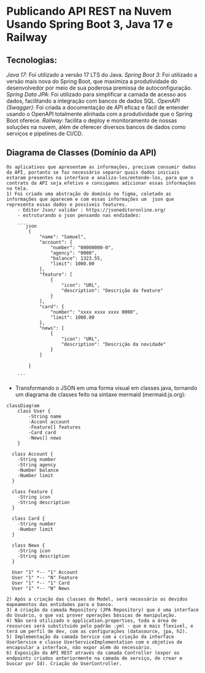 
# Publicando API REST na Nuvem Usando Spring Boot 3, Java 17 e Railway

## Tecnologias:
*Java 17*: Foi utilizado a versão 17 LTS do Java.
*Spring Boot 3*: Foi utilizado a versão mais nova do Spring Boot, que maximiza a produtividade do desenvolvedor por meio de sua poderosa premissa de autoconfiguração.
*Spring Data JPA*: Foi utilizado para simplificar a camada de acesso aos dados, facilitando a integração com bancos de dados SQL.
*OpenAPI (Swagger)*: Foi criada a documentação de API eficaz  e fácil de entender usando o OpenAPI totalmente alinhada com a produtividade  que o Spring Boot oferece.
*Railway*: facilita o deploy e monitoramento de nossas soluções na nuvem, além de oferecer diversos bancos de dados como serviços e pipelines de CI/CD.

## Diagrama de Classes (Domínio da API) 
    Os aplicativos que apresentam as informações, precisam consumir dados da API, portanto se faz necessário separar quais dados iniciais estaram presentes na interface e analiza-los/entende-los, para que o contrato da API seja efetivo e consigamos adicionar essas informações na tela.
    1) Foi criado uma abstração do domínio no figma, coletado as informações que aparecem e com essas informações um  json que representa essas dados e possíveis features. 
	    - Editor Json/ validar : https://jsoneditoronline.org/
        - estruturando o json pensando nas endidades:

        ```json
            {
                "name": "Samuel",
                "account": {
                    "number": "00000000-0",
                    "agency": "0000",
                    "balance": 1323.55,
                    "limit": 1000.00
                },
                "feature": [
                    {
                        "icon": "URL",
                        "description": "Descrição da feature"
                    }
                ],
                "card": {
                    "number": "xxxx xxxx xxxx 0000",
                    "limit": 1000.00
                },
                "news": [
                    {
                        "icon": "URL",
                        "description": "Descrição da novidade"
                    }
                ]

            }

        ```

 - Transformando o JSON em uma forma visual em classes java, tornando um diagrama de classes feito na sintaxe mermaid (mermaid.js.org):

```mermaid
classDiagram
    class User {
        -String name
        -Accont account
        -Feature[] features
        -Card card
        -News[] news
    }

  class Account {
    -String number
    -String agency
    -Number balance
    -Number limit
  }

  class Feature {
    -String icon
    -String description
  }

  class Card {
    -String number
    -Number limit
  }

  class News {
    -String icon
    -String description
  }

  User "1" *-- "1" Account
  User "1" *-- "N" Feature
  User "1" *-- "1" Card
  User "1" *-- "N" News
```    

    2) Após a criação das classes do Model, será necessário os devidos mapeamentos das entidades para o banco. 
    3) A criação da camada Repository (JPA Repository) que é uma interface do Usuário, o que vai prover operações básicas de manipulação.
    4) Não será utilizado o application.properties, toda a área de resources será substituido pelo padrão .yml - que é mais flexivel, e terá um perfil de dev, com as configurações (datasource, jpa, h2).
    5) Implementação da camada Service com a criação da interface UserService e classe UserServiceImplementation com o objetivo de encapsular a interface, não expor além do necessário. 
    6) Exposição da API REST através da camada Controller (expor os endpoints criados anteriormente na camada de serviço, de crear e buscar por Id). Criação do UserController.





    

